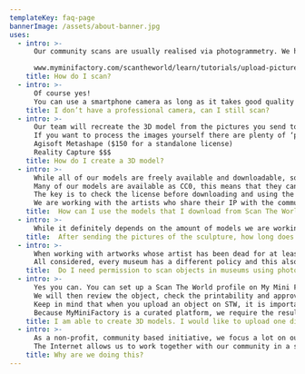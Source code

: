 ```yaml
---
templateKey: faq-page
bannerImage: /assets/about-banner.jpg
uses:
  - intro: >-
      Our community scans are usually realised via photogrammetry. We have a section on our website where you can read more about it and learn how to scan. We have also released a video tutorial that explains how to scan and how the uploading process works.

      www.myminifactory.com/scantheworld/learn/tutorials/upload-pictures/
    title: How do I scan?
  - intro: >-
      Of course yes! 
      You can use a smartphone camera as long as it takes good quality pictures. To give you an example, an iphone 7 camera works perfectly!
    title: I don’t have a professional camera, can I still scan?
  - intro: >-
      Our team will recreate the 3D model from the pictures you send to us. You do not need to create a 3D model of the sculpture, you only need to follow our tutorial on how to scan and patiently wait for the amazing result!
      If you want to process the images yourself there are plenty of ‘photogrammetry’ programs available
      Agisoft Metashape ($150 for a standalone license)
      Reality Capture $$$
    title: How do I create a 3D model?
  - intro: >-
      While all of our models are freely available and downloadable, some of them are not allowed to be used for commercial purposes. 
      Many of our models are available as CC0, this means that they can be used as you please (including commercial purposes). 
      The key is to check the license before downloading and using the models so that you can be sure how those models can be used.
      We are working with the artists who share their IP with the community. Please do not use these for commercial use.
    title:  How can I use the models that I download from Scan The World? Can I use them for commercial purposes?
  - intro: >-
      While it definitely depends on the amount of models we are working on at the moment, it usually takes around two weeks.
    title:  After sending the pictures of the sculpture, how long does it take for the model to be processed?
  - intro: >-
      When working with artworks whose artist has been dead for at least the past 70 years, the work is in the public domain. Therefore, asking for authorization in order to take pictures is not required. 
      All considered, every museum has a different policy and this also changes depending on the Country. It is important to scan keeping in mind the general museum’s rules and respecting the artworks.
    title:  Do I need permission to scan objects in museums using photogrammetry?
  - intro: >-
      Yes you can. You can set up a Scan The World profile on My Mini Factory and follow the instructions to upload your 3D object. 
      We will then review the object, check the printability and approve it.
      Keep in mind that when you upload an object on STW, it is important to write as much information as possible in order to keep our open source museum up to date. 
      Because MyMiniFactory is a curated platform, we require the resulting 3D models to be printable. If you are unable to do this, we have the resources to clean your scan for free - simply upload them to the website and we’ll take it from there!
    title: I am able to create 3D models. I would like to upload one directly to Scan The World, can I do it?
  - intro: >-
      As a non-profit, community based initiative, we focus a lot on our mission to answer this question.  We believe in culture, in art, in knowledge, and we believe that all of this must be accessible from everywhere to everyone. Our mission keeps community in our focus, believing their stories are vastly more important than the narratives written by institutions. We want to raise awareness of decolonisation by building object-based narratives fuelled by the people these artefacts belong to.
      The Internet allows us to work together with our community in a space which is not physical and helps us fulfill our mission. Accessibility and preservation of precious cultural artifacts from all over the world are two of the many aspects of our work and two of the reasons that brought us into creating this space, this open access museum. Read more about us here.
    title: Why are we doing this?
---
```


